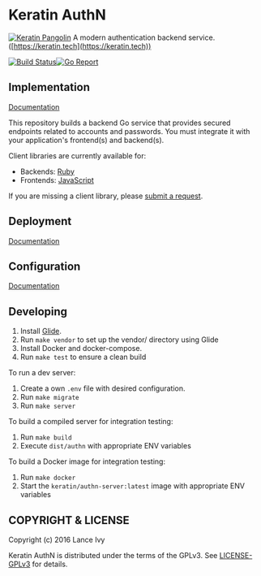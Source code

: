 # Keratin AuthN

[![Keratin Pangolin](https://keratin.tech/pangolin-logo-dark.gif)](https://keratin.tech)
A modern authentication backend service. ([https://keratin.tech](https://keratin.tech))

[![Build Status](https://travis-ci.org/keratin/authn-server.svg?branch=master)](https://travis-ci.org/keratin/authn-server)[![Go Report](https://goreportcard.com/badge/github.com/keratin/authn-server)](https://goreportcard.com/report/github.com/keratin/authn-server)

## Implementation

[Documentation](https://github.com/keratin/authn-server/docs/README.md)

This repository builds a backend Go service that provides secured endpoints related to accounts and passwords. You must integrate it with your application's frontend(s) and backend(s).

Client libraries are currently available for:

* Backends: [Ruby](https://github.com/keratin/authn-rb)
* Frontends: [JavaScript](https://github.com/keratin/authn-js)

If you are missing a client library, please [submit a request](https://github.com/keratin/authn-server/issues).

## Deployment

[Documentation](https://github.com/keratin/authn-server/docs/README.md)

## Configuration

[Documentation](https://github.com/keratin/authn-server/docs/config.md)

## Developing

1. Install [Glide](https://github.com/Masterminds/glide#install).
2. Run `make vendor` to set up the vendor/ directory using Glide
3. Install Docker and docker-compose.
4. Run `make test` to ensure a clean build

To run a dev server:

1. Create a own `.env` file with desired configuration.
2. Run `make migrate`
3. Run `make server`

To build a compiled server for integration testing:

1. Run `make build`
2. Execute `dist/authn` with appropriate ENV variables

To build a Docker image for integration testing:

1. Run `make docker`
2. Start the `keratin/authn-server:latest` image with appropriate ENV variables

## COPYRIGHT & LICENSE

Copyright (c) 2016 Lance Ivy

Keratin AuthN is distributed under the terms of the GPLv3. See [LICENSE-GPLv3](LICENSE-GPLv3) for details.
